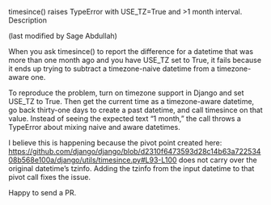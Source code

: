 timesince() raises TypeError with USE_TZ=True and >1 month interval.
Description

(last modified by Sage Abdullah)

When you ask timesince() to report the difference for a datetime that was more than one month ago and you have USE_TZ set to True, it fails because it ends up trying to subtract a timezone-naive datetime from a timezone-aware one.

To reproduce the problem, turn on timezone support in Django and set USE_TZ to True. Then get the current time as a timezone-aware datetime, go back thirty-one days to create a past datetime, and call timesince on that value. Instead of seeing the expected text “1 month,” the call throws a TypeError about mixing naive and aware datetimes.

I believe this is happening because the pivot point created here: https://github.com/django/django/blob/d2310f6473593d28c14b63a72253408b568e100a/django/utils/timesince.py#L93-L100 does not carry over the original datetime’s tzinfo. Adding the tzinfo from the input datetime to that pivot call fixes the issue.

Happy to send a PR.
